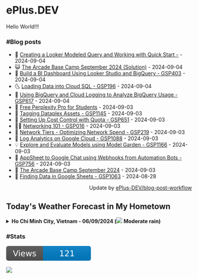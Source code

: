 # ePlus.DEV

Hello World!!!

### #Blog posts

- 🧰 [Creating a Looker Modeled Query and Working with Quick Start -](https://eplus.dev/creating-a-looker-modeled-query-and-working-with-quick-start) - 2024-09-04 
- 😺 [The Arcade Base Camp September 2024 &lpar;Solution&rpar;](https://eplus.dev/the-arcade-base-camp-september-2024-solution) - 2024-09-04 
- 🗽 [Build a BI Dashboard Using Looker Studio and BigQuery - GSP403](https://eplus.dev/build-a-bi-dashboard-using-looker-studio-and-bigquery-gsp403) - 2024-09-04 
- 🌜 [Loading Data into Cloud SQL - GSP196](https://eplus.dev/loading-data-into-cloud-sql-gsp196) - 2024-09-04 
- 📝 [Using BigQuery and Cloud Logging to Analyze BigQuery Usage - GSP617](https://eplus.dev/using-bigquery-and-cloud-logging-to-analyze-bigquery-usage-gsp617) - 2024-09-04 
- 🚀 [Free Perplexity Pro for Students](https://eplus.dev/free-perplexity-pro-for-students) - 2024-09-03 
- 💼 [Tagging Dataplex Assets - GSP1145](https://eplus.dev/tagging-dataplex-assets-gsp1145) - 2024-09-03 
- 🦣 [Setting Up Cost Control with Quota - GSP651](https://eplus.dev/setting-up-cost-control-with-quota-gsp651) - 2024-09-03 
- 👨‍🏫 [Networking 101 - GSP016](https://eplus.dev/networking-101-gsp016) - 2024-09-03 
- 🔭 [Network Tiers - Optimizing Network Spend - GSP219](https://eplus.dev/network-tiers-optimizing-network-spend-gsp219) - 2024-09-03 
- 🤡 [Log Analytics on Google Cloud - GSP1088](https://eplus.dev/log-analytics-on-google-cloud-gsp1088) - 2024-09-03 
- 💡 [Explore and Evaluate Models using Model Garden - GSP1166](https://eplus.dev/explore-and-evaluate-models-using-model-garden-gsp1166) - 2024-09-03 
- 🦣 [AppSheet to Google Chat using Webhooks from Automation Bots - GSP756](https://eplus.dev/appsheet-to-google-chat-using-webhooks-from-automation-bots-gsp756) - 2024-09-03 
- 💪 [The Arcade Base Camp September 2024](https://eplus.dev/the-arcade-base-camp-september-2024) - 2024-09-03 
- 🤡 [Finding Data in Google Sheets - GSP1063](https://eplus.dev/finding-data-in-google-sheets-gsp1063) - 2024-08-28 


<div align="right">
    Update by <a target="_blank" href="https://github.com/ePlus-DEV/blog-post-workflow">ePlus-DEV/blog-post-workflow</a>
</div>


## Today's Weather Forecast in My Hometown



<details>
    <summary><b>Ho Chi Minh City, Vietnam - 06/09/2024 (<img src="https://cdn.weatherapi.com/weather/64x64/day/302.png" width="25" /> Moderate rain)</b>
    </summary>

    
<table>
    <tr>
        <th>Hour</th>
        <td>00:00</td><td>01:00</td><td>02:00</td><td>03:00</td><td>04:00</td><td>05:00</td><td>06:00</td><td>07:00</td><td>08:00</td><td>09:00</td><td>10:00</td><td>11:00</td><td>12:00</td><td>13:00</td><td>14:00</td><td>15:00</td><td>16:00</td><td>17:00</td><td>18:00</td><td>19:00</td><td>20:00</td><td>21:00</td><td>22:00</td><td>23:00</td>
    </tr>
    <tr>
        <th>Weather</th>
        <td><img src="https://cdn.weatherapi.com/weather/64x64/night/116.png"></img></td><td><img src="https://cdn.weatherapi.com/weather/64x64/night/116.png"></img></td><td><img src="https://cdn.weatherapi.com/weather/64x64/night/116.png"></img></td><td><img src="https://cdn.weatherapi.com/weather/64x64/night/116.png"></img></td><td><img src="https://cdn.weatherapi.com/weather/64x64/night/263.png"></img></td><td><img src="https://cdn.weatherapi.com/weather/64x64/night/293.png"></img></td><td><img src="https://cdn.weatherapi.com/weather/64x64/day/176.png"></img></td><td><img src="https://cdn.weatherapi.com/weather/64x64/day/176.png"></img></td><td><img src="https://cdn.weatherapi.com/weather/64x64/day/353.png"></img></td><td><img src="https://cdn.weatherapi.com/weather/64x64/day/353.png"></img></td><td><img src="https://cdn.weatherapi.com/weather/64x64/day/116.png"></img></td><td><img src="https://cdn.weatherapi.com/weather/64x64/day/353.png"></img></td><td><img src="https://cdn.weatherapi.com/weather/64x64/day/353.png"></img></td><td><img src="https://cdn.weatherapi.com/weather/64x64/day/176.png"></img></td><td><img src="https://cdn.weatherapi.com/weather/64x64/day/176.png"></img></td><td><img src="https://cdn.weatherapi.com/weather/64x64/day/353.png"></img></td><td><img src="https://cdn.weatherapi.com/weather/64x64/day/176.png"></img></td><td><img src="https://cdn.weatherapi.com/weather/64x64/day/176.png"></img></td><td><img src="https://cdn.weatherapi.com/weather/64x64/night/122.png"></img></td><td><img src="https://cdn.weatherapi.com/weather/64x64/night/119.png"></img></td><td><img src="https://cdn.weatherapi.com/weather/64x64/night/119.png"></img></td><td><img src="https://cdn.weatherapi.com/weather/64x64/night/116.png"></img></td><td><img src="https://cdn.weatherapi.com/weather/64x64/night/116.png"></img></td><td><img src="https://cdn.weatherapi.com/weather/64x64/night/116.png"></img></td>
    </tr>
    <tr>
        <th>Condition</th>
        <td width="200px">Partly Cloudy </td><td width="200px">Partly Cloudy </td><td width="200px">Partly Cloudy </td><td width="200px">Partly Cloudy </td><td width="200px">Patchy light drizzle</td><td width="200px">Patchy light rain</td><td width="200px">Patchy rain nearby</td><td width="200px">Patchy rain nearby</td><td width="200px">Light rain shower</td><td width="200px">Light rain shower</td><td width="200px">Partly cloudy</td><td width="200px">Light rain shower</td><td width="200px">Light rain shower</td><td width="200px">Patchy rain nearby</td><td width="200px">Patchy rain nearby</td><td width="200px">Light rain shower</td><td width="200px">Patchy rain nearby</td><td width="200px">Patchy rain nearby</td><td width="200px">Overcast </td><td width="200px">Cloudy </td><td width="200px">Cloudy </td><td width="200px">Partly Cloudy </td><td width="200px">Partly Cloudy </td><td width="200px">Partly Cloudy </td>
    </tr>
    <tr>
        <th>Temperature</th>
        <td>26 °C</td><td>25.9 °C</td><td>25.8 °C</td><td>25.6 °C</td><td>25.7 °C</td><td>25.5 °C</td><td>25.7 °C</td><td>26.1 °C</td><td>27 °C</td><td>28 °C</td><td>30.2 °C</td><td>29.2 °C</td><td>29.1 °C</td><td>29.2 °C</td><td>29 °C</td><td>28.7 °C</td><td>28 °C</td><td>27.9 °C</td><td>27.4 °C</td><td>27 °C</td><td>26.8 °C</td><td>26.6 °C</td><td>26.3 °C</td><td>26.2 °C</td>
    </tr>
    <tr>
        <th>Wind</th>
        <td>13 kph</td><td>12.2 kph</td><td>11.5 kph</td><td>10.1 kph</td><td>10.8 kph</td><td>10.4 kph</td><td>12.6 kph</td><td>11.9 kph</td><td>14.4 kph</td><td>17.3 kph</td><td>28.1 kph</td><td>22.3 kph</td><td>23 kph</td><td>23.8 kph</td><td>23 kph</td><td>24.1 kph</td><td>19.8 kph</td><td>17.6 kph</td><td>18.4 kph</td><td>17.6 kph</td><td>16.6 kph</td><td>15.5 kph</td><td>17.3 kph</td><td>16.6 kph</td>
    </tr>
</table>


<div align="right">
    Updated at: 2024-09-06T03:45:30Z - by <a target="_blank"
        href="https://github.com/ePlus-DEV/weather-forecast">ePlus-DEV/weather-forecast</a>
</div>
</details>


### #Stats

[![Image of counter](https://github.com/ePlus-DEV/view-counter/blob/main/svg/685088620/badge.svg)](https://github.com/ePlus-DEV/view-counter/blob/main/readme/685088620/week.md)

![](https://komarev.com/ghpvc/?username=ePlus-DEV&style=for-the-badge)
